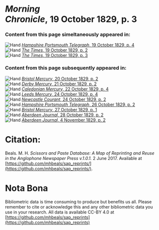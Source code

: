 # *Morning Chronicle*, 19 October 1829, p. 3  
  
### Content from this page simeltaneously appeared in:  
![Hand](http://scissorsandpaste.net/wp-content/uploads/2017/06/smallhandpointer.png) [*Hampshire Portsmouth Telegraph*, 19 October 1829, p. 4](https://mhbeals.github.io/sap_html/Hampshire-Portsmouth-Telegraph/Hampshire-Portsmouth-Telegraph-19-October-1829-p-4)  
![Hand](http://scissorsandpaste.net/wp-content/uploads/2017/06/smallhandpointer.png) [*The Times*, 19 October 1829, p. 2](https://mhbeals.github.io/sap_html/The-Times/The-Times-19-October-1829-p-2)  
![Hand](http://scissorsandpaste.net/wp-content/uploads/2017/06/smallhandpointer.png) [*The Times*, 19 October 1829, p. 3](https://mhbeals.github.io/sap_html/The-Times/The-Times-19-October-1829-p-3)  
  
### Content from this page subsequently appeared in:  
![Hand](http://scissorsandpaste.net/wp-content/uploads/2017/06/smallhandpointer.png) [*Bristol Mercury*, 20 October 1829, p. 2](https://mhbeals.github.io/sap_html/Bristol-Mercury/Bristol-Mercury-20-October-1829-p-2)  
![Hand](http://scissorsandpaste.net/wp-content/uploads/2017/06/smallhandpointer.png) [*Derby Mercury*, 21 October 1829, p. 2](https://mhbeals.github.io/sap_html/Derby-Mercury/Derby-Mercury-21-October-1829-p-2)  
![Hand](http://scissorsandpaste.net/wp-content/uploads/2017/06/smallhandpointer.png) [*Caledonian Mercury*, 22 October 1829, p. 4](https://mhbeals.github.io/sap_html/Caledonian-Mercury/Caledonian-Mercury-22-October-1829-p-4)  
![Hand](http://scissorsandpaste.net/wp-content/uploads/2017/06/smallhandpointer.png) [*Leeds Mercury*, 24 October 1829, p. 4](https://mhbeals.github.io/sap_html/Leeds-Mercury/Leeds-Mercury-24-October-1829-p-4)  
![Hand](http://scissorsandpaste.net/wp-content/uploads/2017/06/smallhandpointer.png) [*Newcastle Courant*, 24 October 1829, p. 2](https://mhbeals.github.io/sap_html/Newcastle-Courant/Newcastle-Courant-24-October-1829-p-2)  
![Hand](http://scissorsandpaste.net/wp-content/uploads/2017/06/smallhandpointer.png) [*Hampshire Portsmouth Telegraph*, 26 October 1829, p. 2](https://mhbeals.github.io/sap_html/Hampshire-Portsmouth-Telegraph/Hampshire-Portsmouth-Telegraph-26-October-1829-p-2)  
![Hand](http://scissorsandpaste.net/wp-content/uploads/2017/06/smallhandpointer.png) [*Bristol Mercury*, 27 October 1829, p. 1](https://mhbeals.github.io/sap_html/Bristol-Mercury/Bristol-Mercury-27-October-1829-p-1)  
![Hand](http://scissorsandpaste.net/wp-content/uploads/2017/06/smallhandpointer.png) [*Aberdeen Journal*, 28 October 1829, p. 2](https://mhbeals.github.io/sap_html/Aberdeen-Journal/Aberdeen-Journal-28-October-1829-p-2)  
![Hand](http://scissorsandpaste.net/wp-content/uploads/2017/06/smallhandpointer.png) [*Aberdeen Journal*, 4 November 1829, p. 2](https://mhbeals.github.io/sap_html/Aberdeen-Journal/Aberdeen-Journal-4-November-1829-p-2)  


# Citation: 

Beals. M. H. *Scissors and Paste Database: A Map of Reprinting and Reuse in the Anglophone Newspaper Press v.1.0.1.* 2 June 2017. Available at [https://github.com/mhbeals/sap_reprints/](https://github.com/mhbeals/sap_reprints/). 

# Nota Bona

Bibliometric data is time consuming to produce but benefits us all. Please remember to cite or acknowledge this and any other bibliometric data you use in your research. All data is available CC-BY 4.0 at [https://github.com/mhbeals/sap_reprints](https://github.com/mhbeals/sap_reprints)